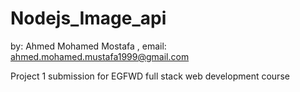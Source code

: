 # Nodejs_Image_api
by: Ahmed Mohamed Mostafa
, email: ahmed.mohamed.mustafa1999@gmail.com

Project 1 submission for EGFWD full stack web development course
